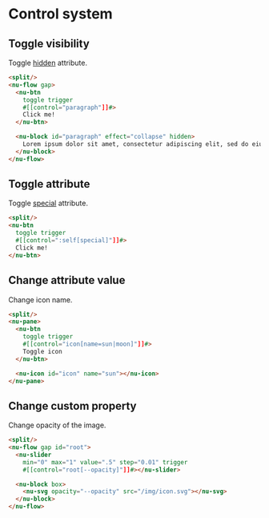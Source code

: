 # Control system

## Toggle visibility

Toggle [hidden](../../reference/attributes/hidden.md) attribute.

```html
<split/>
<nu-flow gap>
  <nu-btn
    toggle trigger
    #[[control="paragraph"]]#>
    Click me!
  </nu-btn>

  <nu-block id="paragraph" effect="collapse" hidden>
    Lorem ipsum dolor sit amet, consectetur adipiscing elit, sed do eiusmod tempor incididunt ut labore et dolore magna aliqua. Ut enim ad minim veniam, quis nostrud exercitation ullamco laboris nisi ut aliquip ex ea commodo consequat.
  </nu-block>
</nu-flow>
```

## Toggle attribute

Toggle [special](../../reference/attributes/special.md) attribute.

```html
<split/>
<nu-btn
  toggle trigger
  #[[control=":self[special]"]]#>
  Click me!
</nu-btn>
```

## Change attribute value

Change icon name.

```html
<split/>
<nu-pane>
  <nu-btn
    toggle trigger
    #[[control="icon[name=sun|moon]"]]#>
    Toggle icon
  </nu-btn>

  <nu-icon id="icon" name="sun"></nu-icon>
</nu-pane>
```

## Change custom property

Change opacity of the image.

```html
<split/>
<nu-flow gap id="root">
  <nu-slider
    min="0" max="1" value=".5" step="0.01" trigger
    #[[control="root[--opacity]"]]#></nu-slider>

  <nu-block box>
    <nu-svg opacity="--opacity" src="/img/icon.svg"></nu-svg>
  </nu-block>
</nu-flow>
```
